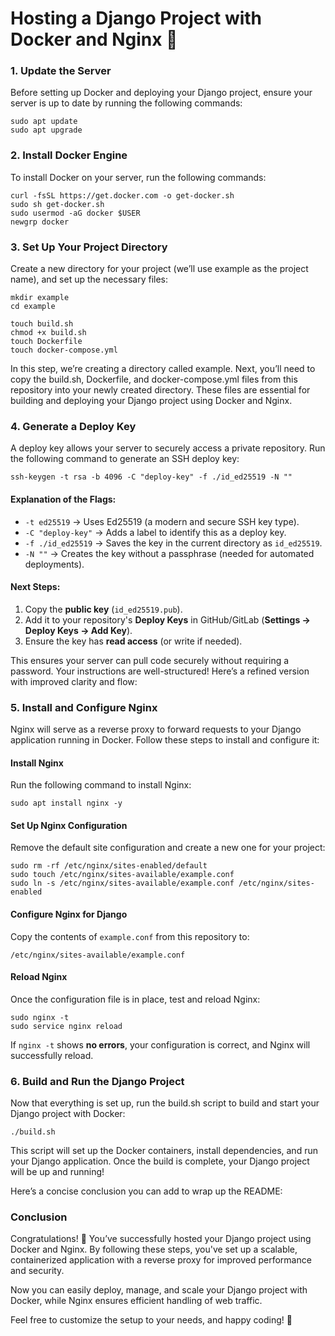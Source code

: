 # Hosting a Django Project with Docker and Nginx 🚀

### 1. Update the Server  
Before setting up Docker and deploying your Django project, ensure your server is up to date by running the following commands:  

```console
sudo apt update
sudo apt upgrade
```  

### 2. Install Docker Engine
To install Docker on your server, run the following commands:

```console
curl -fsSL https://get.docker.com -o get-docker.sh
sudo sh get-docker.sh
sudo usermod -aG docker $USER
newgrp docker
```

### 3.  Set Up Your Project Directory
Create a new directory for your project (we’ll use example as the project name), and set up the necessary files:

```console
mkdir example
cd example

touch build.sh
chmod +x build.sh
touch Dockerfile
touch docker-compose.yml
```

In this step, we’re creating a directory called example. Next, you’ll need to copy the build.sh, Dockerfile, and docker-compose.yml files from this repository into your newly created directory. These files are essential for building and deploying your Django project using Docker and Nginx.


### 4. Generate a Deploy Key
A deploy key allows your server to securely access a private repository. Run the following command to generate an SSH deploy key:

```console
ssh-keygen -t rsa -b 4096 -C "deploy-key" -f ./id_ed25519 -N ""
```

#### Explanation of the Flags:  
- `-t ed25519` → Uses Ed25519 (a modern and secure SSH key type).  
- `-C "deploy-key"` → Adds a label to identify this as a deploy key.  
- `-f ./id_ed25519` → Saves the key in the current directory as `id_ed25519`.  
- `-N ""` → Creates the key without a passphrase (needed for automated deployments).


#### Next Steps:
1. Copy the **public key** (`id_ed25519.pub`).  
2. Add it to your repository's **Deploy Keys** in GitHub/GitLab (**Settings → Deploy Keys → Add Key**).
3. Ensure the key has **read access** (or write if needed).

This ensures your server can pull code securely without requiring a password.
Your instructions are well-structured! Here’s a refined version with improved clarity and flow:  


### **5. Install and Configure Nginx**  
Nginx will serve as a reverse proxy to forward requests to your Django application running in Docker. Follow these steps to install and configure it:  

#### **Install Nginx**  
Run the following command to install Nginx:  

```console
sudo apt install nginx -y
```  

#### **Set Up Nginx Configuration**  
Remove the default site configuration and create a new one for your project:  

```console
sudo rm -rf /etc/nginx/sites-enabled/default
sudo touch /etc/nginx/sites-available/example.conf
sudo ln -s /etc/nginx/sites-available/example.conf /etc/nginx/sites-enabled
```  

#### **Configure Nginx for Django**  
Copy the contents of `example.conf` from this repository to:  

```console
/etc/nginx/sites-available/example.conf
```  

#### **Reload Nginx**  
Once the configuration file is in place, test and reload Nginx:  

```console
sudo nginx -t
sudo service nginx reload
```  

If `nginx -t` shows **no errors**, your configuration is correct, and Nginx will successfully reload.  

### 6. Build and Run the Django Project
Now that everything is set up, run the build.sh script to build and start your Django project with Docker:

```console
./build.sh
```

This script will set up the Docker containers, install dependencies, and run your Django application. Once the build is complete, your Django project will be up and running!

Here’s a concise conclusion you can add to wrap up the README:

### **Conclusion**  
Congratulations! 🎉 You’ve successfully hosted your Django project using Docker and Nginx. By following these steps, you've set up a scalable, containerized application with a reverse proxy for improved performance and security.

Now you can easily deploy, manage, and scale your Django project with Docker, while Nginx ensures efficient handling of web traffic.

Feel free to customize the setup to your needs, and happy coding! 🚀